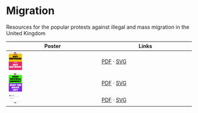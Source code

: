 # Migration
Resources for the popular protests against illegal and mass migration in the United Kingdom

<table width="100%">
  <colgroup>
    <col width="50%">
    <col width="50%">
  </colgroup>
  <thead>
    <tr>
      <th>Poster</th>
      <th>Links</th>
    </tr>
  </thead>
  <tbody>
    <tr>
      <td><strong><img src="Masters/A3_NotRefugeesNotFarRight.svg" width="15%"/></td>
      <td><a href="Derived/A3_NotRefugeesNotFarRight.pdf">PDF</a> · <a href="Masters/A3_NotRefugeesNotFarRight.svg">SVG</a></td>
    </tr>
    <tr>
      <td><strong><img src="Masters/A3_SuicidalEmpathyNaiveLeft.svg" width="15%"/></strong></td>
      <td><a href="Derived/A3_SuicidalEmpathyNaiveLeft.pdf">PDF</a> · <a href="Masters/A3_SuicidalEmpathyNaiveLeft.svg">SVG</a></td>
    </tr>
    <tr>
      <td><strong><img src="Masters/A3_LoweDontCareBetterLife.svg" width="15%"/></td>
      <td><a href="Derived/A3_LoweDontCareBetterLife.pdf">PDF</a> · <a href="Masters/A3_LoweDontCareBetterLife.svg">SVG</a></td>
    </tr>
  </tbody>
</table>
